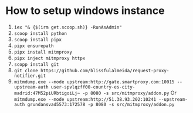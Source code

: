 # How to setup windows instance

1. `iex "& {$(irm get.scoop.sh)} -RunAsAdmin"`
1. `scoop install python`
1. `scoop install pipx`
1. `pipx ensurepath`
1. `pipx install mitmproxy`
1. `pipx inject mitmproxy httpx`
1. `scopp install git`
1. `git clone https://github.com/blissfulalmeida/request-proxy-notifier.git`
1. `mitmdump.exe --mode upstream:http://gate.smartproxy.com:10015 --upstream-auth user-spvlqzff00-country-es-city-madrid:47M52piURbtigoiLj~ -p 8080 -s src/mitmproxy/addon.py`
Or
`mitmdump.exe --mode upstream:http://51.38.93.202:10241 --upstream-auth grundansvad5573:172578 -p 8080 -s src/mitmproxy/addon.py`
